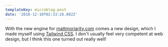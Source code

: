 ```yaml
---
templateKey: microblog-post
date: '2018-12-10T02:33:26.802Z'
---
```


With the new engine for [mattmoriarity.com](https://mattmoriarity.com) comes a new design, which I made myself using [Tailwind CSS](https://tailwindcss.com). I don't usually feel very competent at web design, but I think this one turned out really well!


